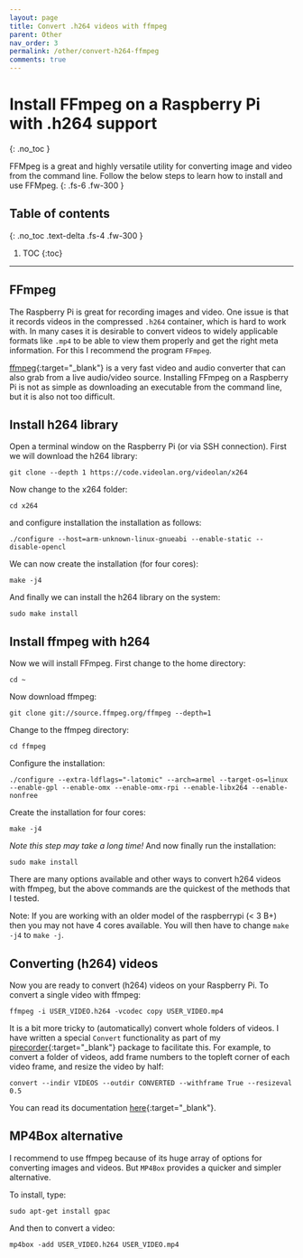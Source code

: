 ```yaml
---
layout: page
title: Convert .h264 videos with ffmpeg
parent: Other
nav_order: 3
permalink: /other/convert-h264-ffmpeg
comments: true
---
```


# Install FFmpeg on a Raspberry Pi with .h264 support
{: .no_toc }

FFMpeg is a great and highly versatile utility for converting image and video from the command line. Follow the below steps to learn how to install and use FFMpeg.
{: .fs-6 .fw-300 }

## Table of contents
{: .no_toc .text-delta .fs-4 .fw-300 }

1. TOC
{:toc}
---

## FFmpeg
The Raspberry Pi is great for recording images and video. One issue is that it records videos in the compressed `.h264` container, which is hard to work with. In many cases it is desirable to convert videos to widely applicable formats like `.mp4` to be able to view them properly and get the right meta information. For this I recommend the program `FFmpeg`.

[ffmpeg](https://www.ffmpeg.org/ffmpeg.html){:target="_blank"} is a very fast video and audio converter that can also grab from a live audio/video source. Installing FFmpeg on a Raspberry Pi is not as simple as downloading an executable from the command line, but it is also not too difficult.

## Install h264 library
Open a terminal window on the Raspberry Pi (or via SSH connection). First we will download the h264 library:
```
git clone --depth 1 https://code.videolan.org/videolan/x264
```

Now change to the x264 folder:

```
cd x264
```

and configure installation the installation as follows:

```
./configure --host=arm-unknown-linux-gnueabi --enable-static --disable-opencl
```

We can now create the installation (for four cores):

```
make -j4
```

And finally we can install the h264 library on the system:

```
sudo make install
```

## Install ffmpeg with h264
Now we will install FFmpeg. First change to the home directory:

```
cd ~
```

Now download ffmpeg:

```
git clone git://source.ffmpeg.org/ffmpeg --depth=1
```

Change to the ffmpeg directory:

```
cd ffmpeg
```

Configure the installation:

```
./configure --extra-ldflags="-latomic" --arch=armel --target-os=linux --enable-gpl --enable-omx --enable-omx-rpi --enable-libx264 --enable-nonfree
```

Create the installation for four cores:

```
make -j4
```

*Note this step may take a long time!* And now finally run the installation:

```
sudo make install
```

There are many options available and other ways to convert h264 videos with ffmpeg, but the above commands are the quickest of the methods that I tested.

Note: If you are working with an older model of the raspberrypi (&lt; 3 B+) then you may not have 4 cores available. You will then have to change `make -j4` to `make -j`.

## Converting (h264) videos
Now you are ready to convert (h264) videos on your Raspberry Pi. To convert a single video with ffmpeg:

```
ffmpeg -i USER_VIDEO.h264 -vcodec copy USER_VIDEO.mp4
```

It is a bit more tricky to (automatically) convert whole folders of videos. I have written a special `Convert` functionality as part of my [pirecorder](https://github.com/JolleJolles/pirecorder){:target="_blank"} package to facilitate this. For example, to convert a folder of videos, add frame numbers to the topleft corner of each video frame, and resize the video by half:

```
convert --indir VIDEOS --outdir CONVERTED --withframe True --resizeval 0.5
```

You can read its documentation [here](https://github.com/JolleJolles/pirecorder/wiki/pirecorder-convert/){:target="_blank"}.

## MP4Box alternative
I recommend to use ffmpeg because of its huge array of options for converting images and videos. But `MP4Box` provides a quicker and simpler alternative. 

To install, type:

```
sudo apt-get install gpac
```

And then to convert a video:
```
mp4box -add USER_VIDEO.h264 USER_VIDEO.mp4
```
